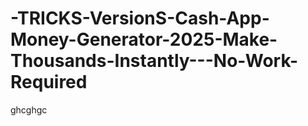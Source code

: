# -TRICKS-VersionS-Cash-App-Money-Generator-2025-Make-Thousands-Instantly---No-Work-Required
ghcghgc
